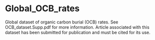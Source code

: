 # Global_OCB_rates

Global dataset of organic carbon burial (OCB) rates.
See OCB_dataset.Supp.pdf for more information.
Article associated with this dataset has been submitted for publication and must be cited for its use.
